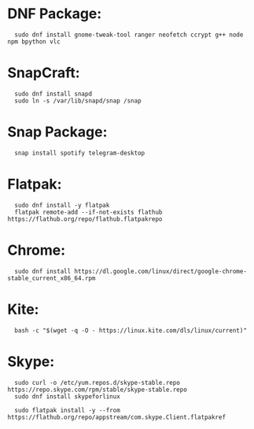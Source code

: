 # DNF Package:
      sudo dnf install gnome-tweak-tool ranger neofetch ccrypt g++ node npm bpython vlc

# SnapCraft:
      sudo dnf install snapd
      sudo ln -s /var/lib/snapd/snap /snap

# Snap Package:
      snap install spotify telegram-desktop
      
# Flatpak:
      sudo dnf install -y flatpak
      flatpak remote-add --if-not-exists flathub https://flathub.org/repo/flathub.flatpakrepo
      
# Chrome: 
      sudo dnf install https://dl.google.com/linux/direct/google-chrome-stable_current_x86_64.rpm

# Kite:
      bash -c "$(wget -q -O - https://linux.kite.com/dls/linux/current)"
      
# Skype:
      sudo curl -o /etc/yum.repos.d/skype-stable.repo https://repo.skype.com/rpm/stable/skype-stable.repo
      sudo dnf install skypeforlinux
      
      sudo flatpak install -y --from https://flathub.org/repo/appstream/com.skype.Client.flatpakref
      
